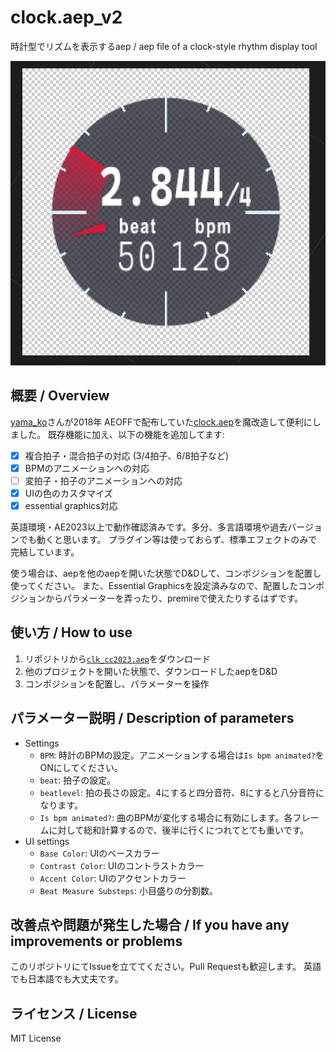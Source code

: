 # clock.aep_v2

時計型でリズムを表示するaep / aep file of a clock-style rhythm display tool

![thumbnail](assets/image.png)

## 概要 / Overview

[yama_ko](https://www.yama-ko.net/)さんが2018年 AEOFFで配布していた[clock.aep](https://x.com/yama_ko/status/1012951706005430272)を魔改造して便利にしました。
既存機能に加え、以下の機能を追加してます:

- [x] 複合拍子・混合拍子の対応 (3/4拍子、6/8拍子など)
- [x] BPMのアニメーションへの対応
- [ ] 変拍子・拍子のアニメーションへの対応
- [x] UIの色のカスタマイズ
- [x] essential graphics対応

英語環境・AE2023以上で動作確認済みです。多分、多言語環境や過去バージョンでも動くと思います。
プラグイン等は使っておらず、標準エフェクトのみで完結しています。

使う場合は、aepを他のaepを開いた状態でD&Dして、コンポジションを配置し使ってください。
また、Essential Graphicsを設定済みなので、配置したコンポジションからパラメーターを弄ったり、premireで使えたりするはずです。

## 使い方 / How to use

1. リポジトリから[`clk_cc2023.aep`](https://github.com/Aodaruma/clock.aep_v2/raw/refs/heads/main/clk_cc2023.aep)をダウンロード
2. 他のプロジェクトを開いた状態で、ダウンロードしたaepをD&D
3. コンポジションを配置し、パラメーターを操作

## パラメーター説明 / Description of parameters

- Settings
  - `BPM`: 時計のBPMの設定。アニメーションする場合は`Is bpm animated?`をONにしてください。
  - `beat`: 拍子の設定。
  - `beatlevel`: 拍の長さの設定。4にすると四分音符、8にすると八分音符になります。
  - `Is bpm animated?`: 曲のBPMが変化する場合に有効にします。各フレームに対して総和計算するので、後半に行くにつれてとても重いです。
- UI settings
  - `Base Color`: UIのベースカラー
  - `Contrast Color`: UIのコントラストカラー
  - `Accent Color`: UIのアクセントカラー
  - `Beat Measure Substeps`: 小目盛りの分割数。

## 改善点や問題が発生した場合 / If you have any improvements or problems

このリポジトリにてIssueを立ててください。Pull Requestも歓迎します。
英語でも日本語でも大丈夫です。

## ライセンス / License

MIT License
